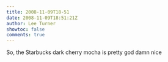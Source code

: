 ```yaml
---
title: 2008-11-09T18-51
date: 2008-11-09T18:51:21Z
author: Lee Turner
showtoc: false
comments: true
---
```


So, the Starbucks dark cherry mocha is pretty god damn nice

